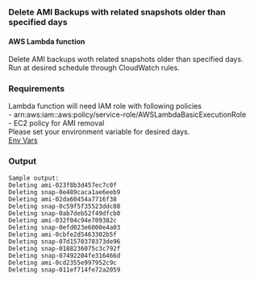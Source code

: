 ### Delete AMI Backups with related snapshots older than specified days
#### AWS Lambda function

Delete AMI backups woth related snapshots older than specified days.  
Run at desired schedule through CloudWatch rules. 

### Requirements
Lambda function will need IAM role with following policies  
	- arn:aws:iam::aws:policy/service-role/AWSLambdaBasicExecutionRole  
	- EC2 policy for AMI removal  
Please set your environment variable for desired days.  
 [Env Vars](/img.png)

### Output
```shell
Sample output:  
Deleting ami-023f8b3d457ec7c0f 
Deleting snap-0e489caca1ae6eeb9 
Deleting ami-02da60454a7716f38 
Deleting snap-0c59f5f35523ddc88 
Deleting snap-0ab7deb52f49dfcb0 
Deleting ami-032f04c94e709382c 
Deleting snap-0efd023e6000e4a03 
Deleting ami-0cbfe2d5463302b5f 
Deleting snap-07d1570378373de96 
Deleting snap-0188236075c3c792f 
Deleting snap-07492204fe316466d 
Deleting ami-0cd2355e997952c9c 
Deleting snap-011ef714fe72a2059 
```
